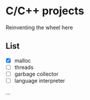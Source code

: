 # C/C++ projects
Reinventing the wheel here

## List
- [x] malloc
- [ ] threads
- [ ] garbage collector
- [ ] language interpreter

...

